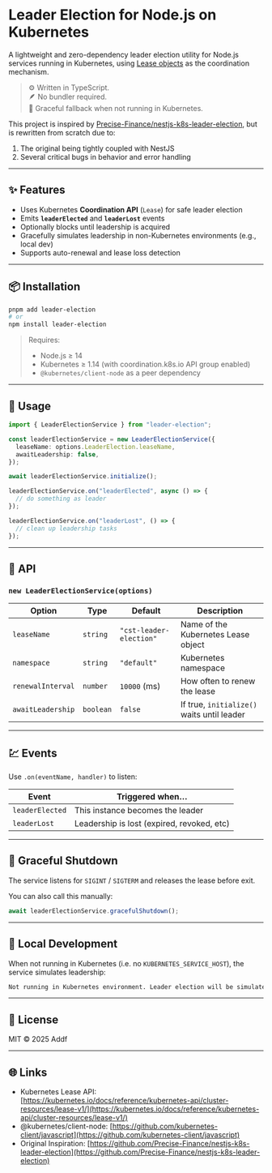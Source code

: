 # Leader Election for Node.js on Kubernetes

A lightweight and zero-dependency leader election utility for Node.js services running in Kubernetes, using [Lease objects](https://kubernetes.io/docs/concepts/architecture/leases/) as the coordination mechanism.

> ⚙️ Written in TypeScript.  
> 🪶 No bundler required.  
> 🔁 Graceful fallback when not running in Kubernetes.

This project is inspired by [Precise-Finance/nestjs-k8s-leader-election](https://github.com/Precise-Finance/nestjs-k8s-leader-election), but is rewritten from scratch due to:

1. The original being tightly coupled with NestJS
2. Several critical bugs in behavior and error handling

---

## ✨ Features

- Uses Kubernetes **Coordination API** (`Lease`) for safe leader election
- Emits **`leaderElected`** and **`leaderLost`** events
- Optionally blocks until leadership is acquired
- Gracefully simulates leadership in non-Kubernetes environments (e.g., local dev)
- Supports auto-renewal and lease loss detection

---

## 📦 Installation

```bash
pnpm add leader-election
# or
npm install leader-election
```

> Requires:
>
> - Node.js ≥ 14
> - Kubernetes ≥ 1.14 (with coordination.k8s.io API group enabled)
> - `@kubernetes/client-node` as a peer dependency

---

## 🚀 Usage

```ts
import { LeaderElectionService } from "leader-election";

const leaderElectionService = new LeaderElectionService({
  leaseName: options.LeaderElection.leaseName,
  awaitLeadership: false,
});

await leaderElectionService.initialize();

leaderElectionService.on("leaderElected", async () => {
  // do something as leader
});

leaderElectionService.on("leaderLost", () => {
  // clean up leadership tasks
});
```

---

## 🧩 API

### `new LeaderElectionService(options)`

| Option            | Type      | Default                 | Description                                |
| ----------------- | --------- | ----------------------- | ------------------------------------------ |
| `leaseName`       | `string`  | `"cst-leader-election"` | Name of the Kubernetes Lease object        |
| `namespace`       | `string`  | `"default"`             | Kubernetes namespace                       |
| `renewalInterval` | `number`  | `10000` (ms)            | How often to renew the lease               |
| `awaitLeadership` | `boolean` | `false`                 | If true, `initialize()` waits until leader |

---

## 💹 Events

Use `.on(eventName, handler)` to listen:

| Event           | Triggered when…                            |
| --------------- | ------------------------------------------ |
| `leaderElected` | This instance becomes the leader           |
| `leaderLost`    | Leadership is lost (expired, revoked, etc) |

---

## 🔐 Graceful Shutdown

The service listens for `SIGINT` / `SIGTERM` and releases the lease before exit.

You can also call this manually:

```ts
await leaderElectionService.gracefulShutdown();
```

---

## 🧪 Local Development

When not running in Kubernetes (i.e. no `KUBERNETES_SERVICE_HOST`), the service simulates leadership:

```bash
Not running in Kubernetes environment. Leader election will be simulated.
```

---

## 📄 License

MIT © 2025 Addf

---

## 🌐 Links

- Kubernetes Lease API: [https://kubernetes.io/docs/reference/kubernetes-api/cluster-resources/lease-v1/](https://kubernetes.io/docs/reference/kubernetes-api/cluster-resources/lease-v1/)
- @kubernetes/client-node: [https://github.com/kubernetes-client/javascript](https://github.com/kubernetes-client/javascript)
- Original Inspiration: [https://github.com/Precise-Finance/nestjs-k8s-leader-election](https://github.com/Precise-Finance/nestjs-k8s-leader-election)
